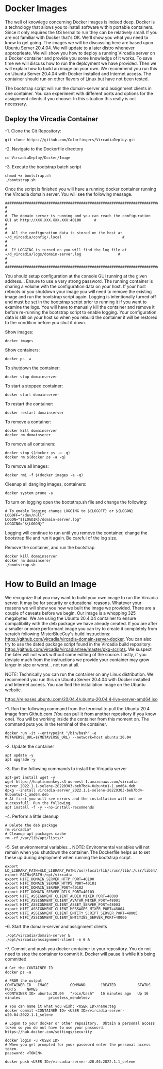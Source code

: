 # Docker Images

The well of knowlege concerning Docker images is indeed deep.  Docker is a technology that allows you to install software within portable containers. Since it only requires the OS kernal to run they can be relatively small. If you are not familiar with Docker that's OK. We'll show you what you need to know to get going. The images we will be discussing here are based upon Ubuntu Server 20.4.04. We will update to a later distro whenever approprieate. We will show you how to deploy a running Vircadia server on a Docker container and provide you some knowledge of it works. To save time we will discuss how to run the deployment we have provided.  Then we will explain how to build an image on your own. We recommend you run this on Ubuntu Server 20.4.04 with Docker installed and Internet access. The container should run on other flavors of Linux but have not been tested.

The bootstrap script will run the domain-server and assignment clients in one container. You can experiment with different ports and options for the assignment clients if you choose. In this situation this really is not necessary.  

## Deploy the Vircadia Container

-1. Clone the Git Repository:
```
git clone https://github.com/Colorfingers/VircadiaDeploy.git
```

-2. Navigate to the Dockerfile directory
```
cd VircadiaDeploy/Docker/Image
```

-3. Execute the bootstrap batch script
```
chmod +x bootstrap.sh
./bootstrap.sh
```

Once the script is finished you will have a running docker container running the Vircadia domain server. You will see the following message.

```
##############################################################################################################
#                                                                                                            #
#  The domain server is running and you can reach the configuration GUI at http://XXX.XXX.XXX.XXX:40100      #
#                                                                                                            #
#  All the configuration data is stored on the host at ~/d_vircadia/config/.local                            #
#                                                                                                            #
#  If LOGGING is turned on you will find the log file at ~/d_vircadia/logs/domain-server.log                 #
#                                                                                                            #
##############################################################################################################
```
You should setup configuration at the console GUI running at the given address... Ensure to use a very strong password. The running container is sharing a volume with the configuration data on your host. If your host reboots or you shutdown your image you will need to remove the existing image and run the bootstrap script again.  Logging is intentionally turned off and must be set in the bootstrap script prior to running it if you want to examine the logs.  You will have to manually kill the container and remove it before re-running the bootstrap script to enable logging.  Your configuration data is still on your host so when you rebuild the container it will be restored to the condition before you shut it down.

Show images:
```
docker images

```

Show containers:
```
docker ps -a
```

To shutdown the container: 
```
docker stop domainserver

```

To start a stopped container:
```
docker start domainserver

```

To restart the container:
```
docker restart domainserver

```

To remove a container:
```
docker kill domainserver
docker rm domainserer

```

To remove all containers:
```
docker stop $(docker ps -a -q)
docker rm $(docker ps -a -q)

```

To remove all images:
```
docker rmi -f $(docker images -a -q)

```

Cleanup all dangling images, containers:
```
docker system prune -a

```

To turn on logging open the bootstrap.sh file and change the following:
```
# To enable logging change LOGGING to ${LOGOFF} or ${LOGON}
LOGOFF="/dev/null"
LOGON="${LOGDIR}/domain-server.log"
LOGGING="${LOGON}"
```
Logging will continue to run until you remove the container, change the bootstrap file and run it again.  Be careful of the log size.

Remove the container, and run the bootstrap:
```
docker kill domainserver
docker rm domainserer
./bootstrap.sh
```

# How to Build an Image

We recognize that you may want to build your own image to run the Vircadia server. It may be for security or educational reasons. Whatever your reasons we will show you how we built the image we provided. There are a couple of caveats before we begin.  Our image is a whopping 325 megabytes.  We are using the Ubuntu 20.4.04 container to ensure compatibility with the deb package we have already created. If you are after a smaller or more performant image you can try to create it completely from scratch following MisterBlueGuy's build instructions: https://github.com/vircadia/vircadia-domain-server-docker. You can also try to use the dated package script found in the Vircadia build repository: https://github.com/vircadia/vircadia/tree/master/pkg-scripts.  We suspect the later will not work without some editing of the source.  Lastly, if you deviate much from the instructions we provide your container may grow larger in size or worst... not run at all.

NOTE: Technically you can run the container on any Linux distribution.  We recommend you run this on Ubuntu Server 20.4.04 with Docker installed and Internet access.  You can find the installation image on the Ubuntu website.

https://releases.ubuntu.com/20.04.4/ubuntu-20.04.4-live-server-amd64.iso

-1. Run the following command from the terminal to pull the Ubuntu 20.4 image from Github.com (You can pull it from another repository if you know one). You will be working inside the container from this moment on.  The command puts you in the terminal of the container.
```
docker run -it --entrypoint "/bin/bash" -e METAVERSE_URL=${METAVERSE_URL} --network=host ubuntu:20.04
```
-2. Update the container
```
apt update -y
apt upgrade -y
```
-3. Run the following commands to install the Vircadia server
```
apt-get install wget -y
wget https://hapticmonkey.s3-us-west-1.amazonaws.com/vircadia-server_2022.1.1-selene-20220303-beb7bd4-0ubuntu1-1_amd64.deb
dpkg --install vircadia-server_2022.1.1-selene-20220303-beb7bd4-0ubuntu1-1_amd64.deb
# At first you will see errors and the installation will not be successfull. Run the following 
apt install -f -y --no-install-recommends
```
-4. Perform a little cleanup
```
# Delete the deb package
rm vircadia*
# Cleanup apt packages cache
rm -rf /var/lib/apt/lists/*

```
-5. Set environmental variables... NOTE: Environmental variables will not remain when you shutdown the container. The Dockerfile helps us to set these up during deployment when running the bootstrap script. 
```
export LD_LIBRARY_PATH=$LD_LIBRARY_PATH:/usr/local/lib/:/usr/lib/:/usr/lib64/:/opt/vircadia/lib
export PATH=$PATH:/opt/vircadia
export HIFI_DOMAIN_SERVER_HTTP_PORT=40100 
export HIFI_DOMAIN_SERVER_HTTPS_PORT=40101 
export HIFI_DOMAIN_SERVER_PORT=40102 
export HIFI_DOMAIN_SERVER_DTLS_PORT=40103 
export HIFI_ASSIGNMENT_CLIENT_AUDIO_MIXER_PORT=48000 
export HIFI_ASSIGNMENT_CLIENT_AVATAR_MIXER_PORT=48001 
export HIFI_ASSIGNMENT_CLIENT_ASSET_SERVER_PORT=48003 
export HIFI_ASSIGNMENT_CLIENT_MESSAGES_MIXER_PORT=48004 
export HIFI_ASSIGNMENT_CLIENT_ENTITY_SCRIPT_SERVER_PORT=48005 
export HIFI_ASSIGNMENT_CLIENT_ENTITIES_SERVER_PORT=48006 

```
-6. Start the domain-server and assignment clients
```
./opt/vircadia/domain-server & 
./opt/vircadia/assignment-client -n 6 &

```
-7. Commit and push you docker container to your repository.  You do not need to stop the container to commit it. Docker will pause it while it's being committed. 
```
# Get the CONTAINER ID
docker ps -a

# FROM the output
CONTAINER ID   IMAGE          COMMAND       CREATED          STATUS          PORTS     NAMES
<CONTAINER ID> ubuntu:20.04   "/bin/bash"   16 minutes ago   Up 16 minutes             priceless_mendeleev

# You can name it what you wish: <USER ID>/name:tag
docker commit <CONTAINER ID> <USER ID>/vircadia-server-u20.04:2022.1.1_selene

# Logon to your docker or other repository.  Obtain a personal access token so you do not have to use your password.
https://hub.docker.com/settings/security

docker login -u <USER ID>
# When you get prompted for your password enter the personal access token.
password: <TOKEN>

docker push <USER ID>/vircadia-server-u20.04:2022.1.1_selene

```
